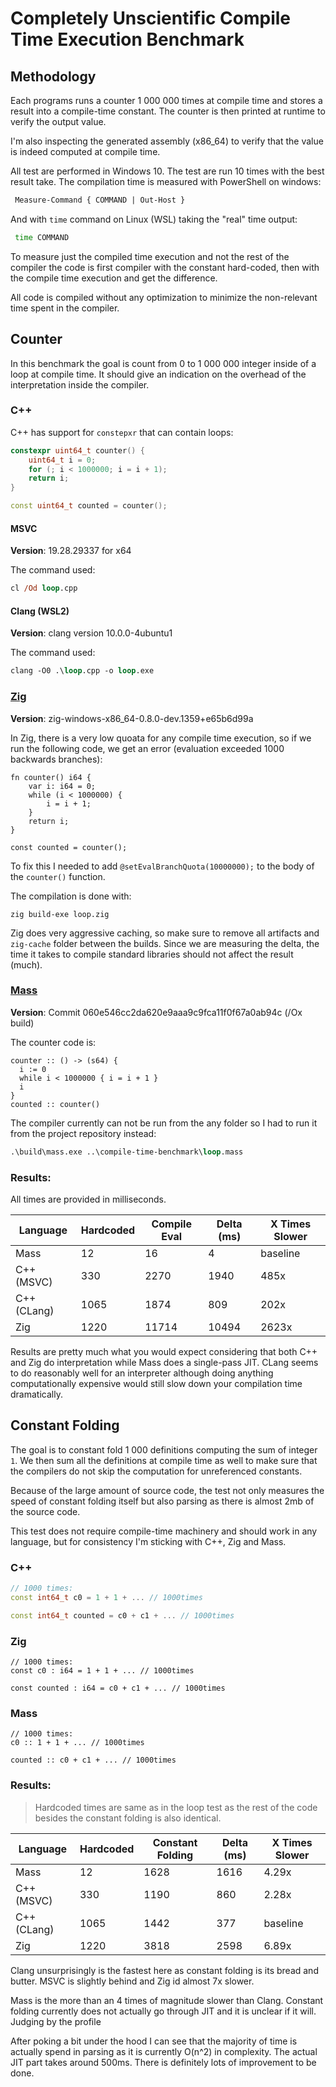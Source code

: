 # Completely Unscientific Compile Time Execution Benchmark

## Methodology

Each programs runs a counter 1 000 000 times at compile time and stores a result into a compile-time constant. The counter is then printed at runtime to verify the output value.

I'm also inspecting the generated assembly (x86_64) to verify that the value is indeed computed at compile time.

All test are performed in Windows 10. The test are run 10 times with the best result take. The compilation time is measured with PowerShell on windows:

```ps
 Measure-Command { COMMAND | Out-Host }
```

And with `time` command on Linux (WSL) taking the "real" time output:

```bash
 time COMMAND
```

To measure just the compiled time execution and not the rest of the compiler the code is first compiler with the constant hard-coded, then with the compile time execution and get the difference.

All code is compiled without any optimization to minimize the non-relevant time spent in the compiler.

## Counter

In this benchmark the goal is count from 0 to 1 000 000 integer inside of a loop at compile time. It should give an indication on the overhead of the interpretation inside the compiler.

### C++

C++ has support for `constepxr` that can contain loops:

```cpp
constexpr uint64_t counter() {
    uint64_t i = 0;
    for (; i < 1000000; i = i + 1);
    return i;
}

const uint64_t counted = counter();
```

#### MSVC

**Version**: 19.28.29337 for x64

The command used:

```ps
cl /Od loop.cpp
```

#### Clang (WSL2)

**Version**: clang version 10.0.0-4ubuntu1

The command used:

```ps
clang -O0 .\loop.cpp -o loop.exe
```


### [Zig](http://ziglang.org)

**Version**: zig-windows-x86_64-0.8.0-dev.1359+e65b6d99a

In Zig, there is a very low quoata for any compile time execution, so if we run the following code, we get an error (evaluation exceeded 1000 backwards branches):

```zig
fn counter() i64 {
    var i: i64 = 0;
    while (i < 1000000) {
        i = i + 1;
    }
    return i;
}

const counted = counter(); 
```

To fix this I needed to add `@setEvalBranchQuota(10000000);` to the body of the `counter()` function.

The compilation is done with:

```zig
zig build-exe loop.zig
```

Zig does very aggressive caching, so make sure to remove all artifacts and `zig-cache` folder between the builds. Since we are measuring the delta, the time it takes to compile standard libraries should not affect the result (much).

### [Mass](https://github.com/grassator/mass)

**Version**: Commit 060e546cc2da620e9aaa9c9fca11f0f67a0ab94c (/Ox build)

The counter code is:

```zig
counter :: () -> (s64) {
  i := 0
  while i < 1000000 { i = i + 1 }
  i
}
counted :: counter()
```

The compiler currently can not be run from the any folder so I had to run it from the project repository instead:

```ps
.\build\mass.exe ..\compile-time-benchmark\loop.mass
```

### Results:

All times are provided in milliseconds.

Language     | Hardcoded | Compile Eval | Delta (ms) | X Times Slower
------------ | ----------|--------------|------------|----------------
Mass         | 12        | 16           | 4          | baseline
C++ (MSVC)   | 330       | 2270         | 1940       | 485x
C++ (CLang)  | 1065      | 1874         | 809        | 202x
Zig          | 1220      | 11714        | 10494      | 2623x

Results are pretty much what you would expect considering that both C++ and Zig do interpretation while Mass does a single-pass JIT. CLang seems to do reasonably well for an interpreter although doing anything computationally expensive would still slow down your compilation time dramatically.

## Constant Folding

The goal is to constant fold 1 000 definitions computing the sum of integer `1`. We then sum all the definitions at compile time as well to make sure that the compilers do not skip the computation for unreferenced constants.

Because of the large amount of source code, the test not only measures the speed of constant folding itself but also parsing as there is almost 2mb of the source code.

This test does not require compile-time machinery and should work in any language, but for consistency I'm sticking with C++, Zig and Mass.

### C++

```cpp
// 1000 times:
const int64_t c0 = 1 + 1 + ... // 1000times

const int64_t counted = c0 + c1 + ... // 1000times
```

### Zig

```zig
// 1000 times:
const c0 : i64 = 1 + 1 + ... // 1000times

const counted : i64 = c0 + c1 + ... // 1000times
```

### Mass

```zig
// 1000 times:
c0 :: 1 + 1 + ... // 1000times

counted :: c0 + c1 + ... // 1000times
```

### Results:

> Hardcoded times are same as in the loop test as the rest of the code besides the constant folding is also identical.

Language     | Hardcoded | Constant Folding | Delta (ms) | X Times Slower
------------ | ----------|------------------|------------|----------------
Mass         | 12        | 1628             | 1616       | 4.29x
C++ (MSVC)   | 330       | 1190             | 860        | 2.28x
C++ (CLang)  | 1065      | 1442             | 377        | baseline
Zig          | 1220      | 3818             | 2598       | 6.89x

Clang unsurprisingly is the fastest here as constant folding is its bread and butter. MSVC is slightly behind and Zig id almost 7x slower.

Mass is the more than an 4 times of magnitude slower than Clang. Constant folding currently does not actually go through JIT and it is unclear if it will. Judging by the profile

After poking a bit under the hood I can see that the majority of time is actually spend in parsing as it is currently O(n^2) in complexity. The actual JIT part takes around 500ms. There is definitely lots of improvement to be done.



